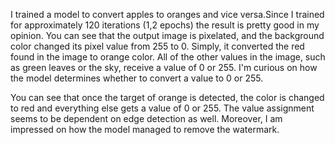 I trained a model to convert apples to oranges and vice versa.Since I trained for approximately 120 iterations (1,2 epochs) the result is pretty good in my opinion. You can see that the output image is pixelated, and the background color changed its pixel value from 255 to 0. Simply, it converted the red found in the image to orange color. All of the other values in the image, such as green leaves or the sky, receive a value of 0 or 255. I'm curious on how the model determines whether to convert a value to 0 or 255.

You can see that once the target of orange is detected, the color is changed to red and everything else gets a value of 0 or 255. The value assignment seems to be dependent on edge detection as well. Moreover, I am impressed on how the model managed to remove the watermark.
